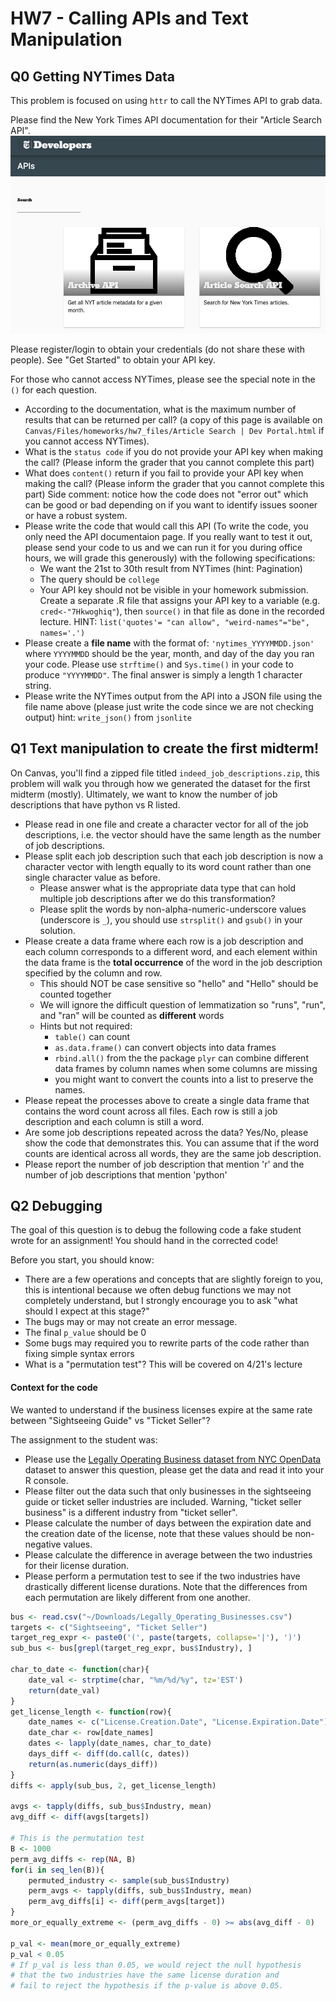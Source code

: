 # HW7 - Calling APIs and Text Manipulation


## Q0 Getting NYTimes Data
This problem is focused on using `httr` to call the NYTimes API to grab data.

Please find the New York Times API documentation for their "Article Search API".
![NYTimes API page](images/nytimes_API_page.png)

Please register/login to obtain your credentials (do not share these with people).
See "Get Started" to obtain your API key.

For those who cannot access NYTimes, please see the special note in the `()` for each question.

- According to the documentation, what is the maximum number of results that can be
  returned per call? (a copy of this page is available on `Canvas/Files/homeworks/hw7_files/Article Search | Dev Portal.html`
  if you cannot access NYTimes).
- What is the `status code` if you do not provide your API key when making the call? (Please inform the grader that you cannot complete this part)
- What does `content()` return if you fail to provide your API key when making the call? (Please inform the grader that you cannot complete this part)
  Side comment: notice how the code does not "error out" which can be good or bad depending on if you want to
  identify issues sooner or have a robust system.
- Please write the code that would call this API (To write the code, you only need the API
  documentaion page. If you really want to test it out, please send your code to us and we can run it
  for you during office hours, we will grade this generously) with the following specifications:
  - We want the 21st to 30th result from NYTimes (hint: Pagination)
  - The query should be `college`
  - Your API key should not be visible in your homework submission. Create a separate
    .R file that assigns your API key to a variable (e.g. `cred<-"7Hkwoghiq"`), then `source()` in that
    file as done in the recorded lecture.
  HINT: `list('quotes'= "can allow", "weird-names"="be", names='.')`
- Please create a **file name** with the format of: `'nytimes_YYYYMMDD.json'` where `YYYYMMDD` should
  be the year, month, and day of the day you ran your code. Please use `strftime()`
  and `Sys.time()` in your code to produce `"YYYYMMDD"`. The final answer is simply a length 1 character string.
- Please write the NYTimes output from the API into a JSON file using the file name above
  (please just write the code since we are not checking output) hint: `write_json()` from `jsonlite`

## Q1 Text manipulation to create the first midterm!
On Canvas, you'll find a zipped file titled `indeed_job_descriptions.zip`, this problem will walk you through how we generated the dataset
for the first midterm (mostly). Ultimately, we want to know the number of job descriptions that have python vs R listed.

- Please read in one file and create a character vector for all of the job descriptions, i.e. the vector should have
  the same length as the number of job descriptions.
- Please split each job description such that each job description is now a character vector with length equally
  to its word count rather than one single character value as before.
  - Please answer what is the appropriate data type that can hold multiple job descriptions after we do this transformation?
  - Please split the words by non-alpha-numeric-underscore values (underscore is `_`), you should use
    `strsplit()` and `gsub()` in your solution.
- Please create a data frame where each row is a job description and each column corresponds to a different word, and each
  element within the data frame is the **total occurrence** of the word in the job description specified by the column and row.
  - This should NOT be case sensitive so "hello" and "Hello" should be counted together
  - We will ignore the difficult question of lemmatization so "runs", "run", and "ran" will be counted as **different** words
  - Hints but not required:
    - `table()` can count
    - `as.data.frame()` can convert objects into data frames
    - `rbind.all()` from the the package `plyr` can combine different data frames by column names when some columns are missing
    - you might want to convert the counts into a list to preserve the names.
- Please repeat the processes above to create a single data frame that contains the word count across all files. Each row is still
  a job description and each column is still a word.
- Are some job descriptions repeated across the data? Yes/No, please show the code that demonstrates this. You can assume that
  if the word counts are identical across all words, they are the same job description.
- Please report the number of job description that mention 'r' and the number of job descriptions that mention 'python'


## Q2 Debugging
The goal of this question is to debug the following code a fake student wrote for an assignment!
You should hand in the corrected code!

Before you start, you should know:
- There are a few operations and concepts that are slightly foreign to you, this is intentional because we often debug
  functions we may not completely understand, but I strongly encourage you to ask "what should I expect at this stage?"
- The bugs may or may not create an error message.
- The final `p_value` should be 0
- Some bugs may required you to rewrite parts of the code rather than fixing simple syntax errors
- What is a "permutation test"? This will be covered on 4/21's lecture

#### Context for the code
We wanted to understand if the business licenses expire at the same rate between "Sightseeing Guide" vs "Ticket Seller"?

The assignment to the student was:
- Please use the [Legally Operating Business dataset from NYC OpenData](https://data.cityofnewyork.us/Business/Legally-Operating-Businesses/w7w3-xahh)
  dataset to answer this question, please get the data and read it into your R console.
- Please filter out the data such that only businesses in the sightseeing guide or ticket seller industries are included.
  Warning, "ticket seller business" is a different industry from "ticket seller".
- Please calculate the number of days between the expiration date and the creation date of the license, note that these values should be non-negative values.
- Please calculate the difference in average between the two industries for their license duration.
- Please perform a permutation test to see if the two industries have drastically different license durations.
  Note that the differences from each permutation are likely different from one another.

```r
bus <- read.csv("~/Downloads/Legally_Operating_Businesses.csv")
targets <- c("Sightseeing", "Ticket Seller")
target_reg_expr <- paste0('(', paste(targets, collapse='|'), ')')
sub_bus <- bus[grepl(target_reg_expr, bus$Industry), ]

char_to_date <- function(char){
    date_val <- strptime(char, "%m/%d/%y", tz='EST')
    return(date_val)
}
get_license_length <- function(row){
    date_names <- c("License.Creation.Date", "License.Expiration.Date")
    date_char <- row[date_names]
    dates <- lapply(date_names, char_to_date)
    days_diff <- diff(do.call(c, dates))
    return(as.numeric(days_diff))
}
diffs <- apply(sub_bus, 2, get_license_length)

avgs <- tapply(diffs, sub_bus$Industry, mean)
avg_diff <- diff(avgs[targets])

# This is the permutation test
B <- 1000
perm_avg_diffs <- rep(NA, B)
for(i in seq_len(B)){
    permuted_industry <- sample(sub_bus$Industry)
    perm_avgs <- tapply(diffs, sub_bus$Industry, mean)
    perm_avg_diffs[i] <- diff(perm_avgs[target])
}
more_or_equally_extreme <- (perm_avg_diffs - 0) >= abs(avg_diff - 0)

p_val <- mean(more_or_equally_extreme)
p_val < 0.05
# If p_val is less than 0.05, we would reject the null hypothesis
# that the two industries have the same license duration and
# fail to reject the hypothesis if the p-value is above 0.05.
```
